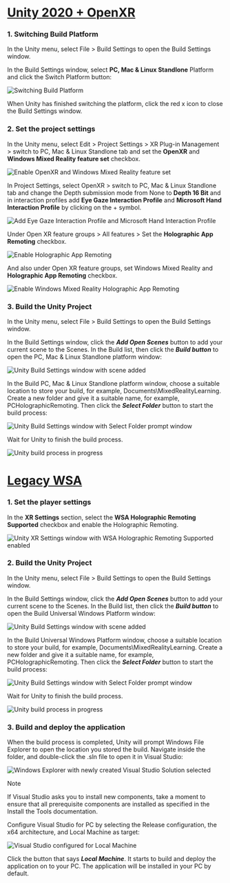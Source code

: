 # [Unity 2020 + OpenXR](#tab/openxr)

### 1. Switching Build Platform

In the Unity menu, select File > Build Settings to open the Build Settings window.

In the Build Settings window, select **PC, Mac & Linux Standlone** Platform and click the Switch Platform button:

![Switching Build Platform](../images/mrlearning-pc-holographic-remoting/Tutorial2-Section2-Step4-1.png)

When Unity has finished switching the platform, click the red x icon to close the Build Settings window.

### 2. Set the project settings

In the Unity menu, select Edit > Project Settings > XR Plug-in Management > switch to PC, Mac & Linux Standlone tab and set the **OpenXR** and **Windows Mixed Reality feature set** checkbox.

![Enable OpenXR and Windows Mixed Reality feature set](../images/mrlearning-pc-holographic-remoting/Tutorial2-Section2-Step4-2.png)

In Project Settings, select OpenXR > switch to PC, Mac & Linux Standlone tab and change the Depth submission mode from None to **Depth 16 Bit** and in interaction profiles add **Eye Gaze Interaction Profile** and **Microsoft Hand Interaction Profile** by clicking on the + symbol.

![Add Eye Gaze Interaction Profile and Microsoft Hand Interaction Profile](../images/mrlearning-pc-holographic-remoting/Tutorial2-Section2-Step4-3.png)

Under Open XR feature groups > All features > Set the **Holographic App Remoting** checkbox.

![Enable Holographic App Remoting](../images/mrlearning-pc-holographic-remoting/Tutorial2-Section2-Step4-4.png)

And also under Open XR feature groups, set Windows Mixed Reality and **Holographic App Remoting** checkbox.

![Enable Windows Mixed Reality Holographic App Remoting](../images/mrlearning-pc-holographic-remoting/Tutorial2-Section2-Step4-5.png)

### 3. Build the Unity Project

In the Unity menu, select File > Build Settings to open the Build Settings window.

In the Build Settings window, click the ***Add Open Scenes*** button to add your current scene to the Scenes. In the Build list, then click the ***Build button*** to open the PC, Mac & Linux Standlone platform window:

![Unity Build Settings window with scene added](../images/mrlearning-pc-holographic-remoting/Tutorial2-Section2-Step4-6.png)

In the Build PC, Mac & Linux Standlone platform window, choose a suitable location to store your build, for example, Documents\MixedRealityLearning. Create a new folder and give it a suitable name, for example, PCHolographicRemoting. Then click the ***Select Folder*** button to start the build process:

![Unity Build Settings window with Select Folder prompt window](../images/mrlearning-pc-holographic-remoting/Tutorial2-Section2-Step4-7.png)

Wait for Unity to finish the build process.

![Unity build process in progress](../images/mrlearning-pc-holographic-remoting/Tutorial2-Section2-Step4-8.png)

# [Legacy WSA](#tab/wsa)

### 1. Set the player settings

In the **XR Settings** section, select the **WSA Holographic Remoting Supported** checkbox and enable the Holographic Remoting.

![Unity XR Settings window with WSA Holographic Remoting Supported enabled](../images/mrlearning-pc-holographic-remoting/Tutorial2-Section2-Step1-1.png)

### 2. Build the Unity Project

In the Unity menu, select File > Build Settings to open the Build Settings window.

In the Build Settings window, click the ***Add Open Scenes*** button to add your current scene to the Scenes. In the Build list, then click the ***Build button*** to open the Build Universal Windows Platform window:

![Unity Build Settings window with scene added](../images/mrlearning-pc-holographic-remoting/Tutorial2-Section2-Step2-1.png)

In the Build Universal Windows Platform window, choose a suitable location to store your build, for example, Documents\MixedRealityLearning. Create a new folder and give it a suitable name, for example, PCHolographicRemoting. Then click the ***Select Folder*** button to start the build process:

![Unity Build Settings window with Select Folder prompt window](../images/mrlearning-pc-holographic-remoting/Tutorial2-Section2-Step2-2.png)

Wait for Unity to finish the build process.

![Unity build process in progress](../images/mrlearning-pc-holographic-remoting/Tutorial2-Section2-Step2-3.png)

### 3. Build and deploy the application

When the build process is completed, Unity will prompt Windows File Explorer to open the location you stored the build. Navigate inside the folder, and double-click the .sln file to open it in Visual Studio:

![Windows Explorer with newly created Visual Studio Solution selected](../images/mrlearning-pc-holographic-remoting/Tutorial2-Section2-Step3-1.png)

> [!NOTE]
> If Visual Studio asks you to install new components, take a moment to ensure that all prerequisite components are installed as specified in the Install the Tools documentation.

Configure Visual Studio for PC by selecting the Release configuration, the x64 architecture, and Local Machine as target:

![Visual Studio configured for Local Machine](../images/mrlearning-pc-holographic-remoting/Tutorial2-Section2-Step3-2.png)

Click the button that says ***Local Machine***. It starts to build and deploy the application on to your PC. The application will be installed in your PC by default.
